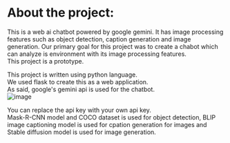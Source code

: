 <h1>About the project: </h1>

This is a web ai chatbot powered by google gemini. It has image processing features such as object detection, caption generation and image generation. 
Our primary goal for this project was to create a chabot which can analyze is environment with its image processing features.  
This project is a prototype.

This project is written using python language. <br>
We used flask to create this as a web application. <br>
As said, google's gemini api is used for the chatbot. <br>
![image](https://github.com/user-attachments/assets/e8f4838b-eb82-49ea-a3f5-8888a3fcd993)

You can replace the api key with your own api key.<br>
Mask-R-CNN model and COCO dataset is used for object detection, BLIP image captioning model is used for cpation generation for images and Stable diffusion model is used for image generation.

